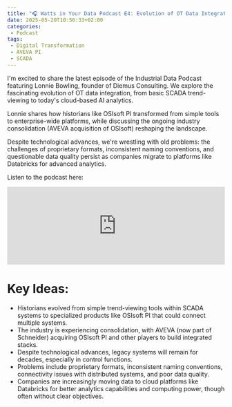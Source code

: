 ```yaml
---
title: "🎧 Watts in Your Data Podcast E4: Evolution of OT Data Integration with Lonnie Bowling"
date: 2025-05-20T10:56:33+02:00
categories: 
 - Podcast
tags: 
 - Digital Transformation
 - AVEVA PI
 - SCADA
---
```


I'm excited to share the latest episode of the Industrial Data Podcast featuring Lonnie Bowling, founder of Diemus Consulting. We explore the fascinating evolution of OT data integration, from basic SCADA trend-viewing to today's cloud-based AI analytics.

Lonnie shares how historians like OSIsoft PI transformed from simple tools to enterprise-wide platforms, while discussing the ongoing industry consolidation (AVEVA acquisition of OSIsoft) reshaping the landscape.

Despite technological advances, we're wrestling with old problems: the challenges of proprietary formats, inconsistent naming conventions, and questionable data quality persist as companies migrate to platforms like Databricks for advanced analytics.

Listen to the podcast here:

<iframe width="100%" height="180" frameborder="no" scrolling="no" seamless="" src="https://share.transistor.fm/e/7c15c210"></iframe>

# Key Ideas:

* Historians evolved from simple trend-viewing tools within SCADA systems to specialized products like OSIsoft PI that could connect multiple systems. 
* The industry is experiencing consolidation, with AVEVA (now part of Schneider) acquiring OSIsoft PI and other players to build integrated stacks. 
* Despite technological advances, legacy systems will remain for decades, especially in control functions. 
* Problems include proprietary formats, inconsistent naming conventions, connectivity issues with distributed systems, and poor data quality. 
* Companies are increasingly moving data to cloud platforms like Databricks for better analytics capabilities and computing power, though often without clear objectives.